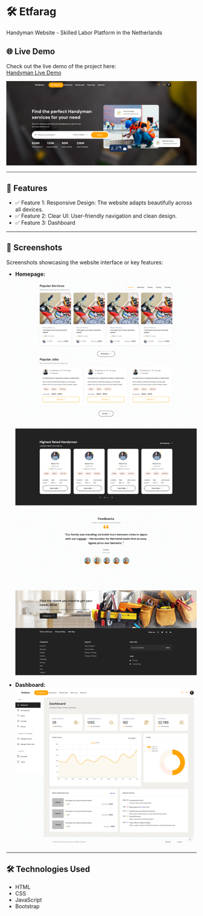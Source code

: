 # 🛠 Etfarag

 Handyman Website - Skilled Labor Platform in the Netherlands

## 🌐 Live Demo

Check out the live demo of the project here:  
[Handyman Live Demo](https://handyman-nl.vercel.app/)


![Screenshot](images/screenshots/Home1.png)

---

## 🌟 **Features**
- ✅ Feature 1: Responsive Design: The website adapts beautifully across all devices.
- ✅ Feature 2: Clear UI: User-friendly navigation and clean design.
- ✅ Feature 3: Dashboard


---

## 📸 **Screenshots**
Screenshots showcasing the website interface or key features:

- **Homepage:**
  ![Homepage Screenshot](images/screenshots/Home2.png)
  ![Homepage Screenshot](images/screenshots/Home3.png)

- **Dashboard:**
  ![Feature Screenshot](images/screenshots/Dashboard.png)


---

## 🛠️ **Technologies Used**
- HTML
- CSS
- JavaScript
- Bootstrap


